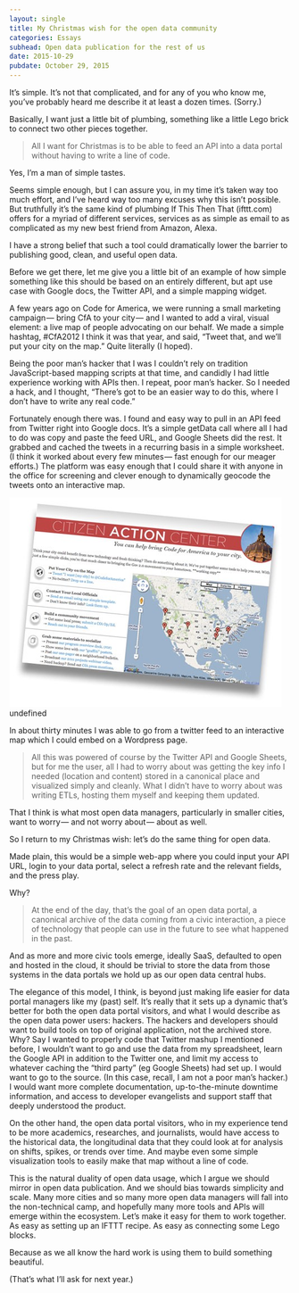 ```yaml
---
layout: single
title: My Christmas wish for the open data community
categories: Essays
subhead: Open data publication for the rest of us
date: 2015-10-29
pubdate: October 29, 2015
---
```

It’s simple. It’s not that complicated, and for any of you who know me, you’ve probably heard me describe it at least a dozen times. (Sorry.)

Basically, I want just a little bit of plumbing, something like a little Lego brick to connect two other pieces together.

> All I want for Christmas is to be able to feed an API into a data portal without having to write a line of code.

Yes, I’m a man of simple tastes.

Seems simple enough, but I can assure you, in my time it’s taken way too much effort, and I’ve heard way too many excuses why this isn’t possible. But truthfully it’s the same kind of plumbing If This Then That (ifttt.com) offers for a myriad of different services, services as as simple as email to as complicated as my new best friend from Amazon, Alexa.

I have a strong belief that such a tool could dramatically lower the barrier to publishing good, clean, and useful open data.

Before we get there, let me give you a little bit of an example of how simple something like this should be based on an entirely different, but apt use case with Google docs, the Twitter API, and a simple mapping widget.

A few years ago on Code for America, we were running a small marketing campaign — bring CfA to your city — and I wanted to add a viral, visual element: a live map of people advocating on our behalf. We made a simple hashtag, #CfA2012 I think it was that year, and said, “Tweet that, and we’ll put your city on the map.” Quite literally (I hoped).

Being the poor man’s hacker that I was I couldn’t rely on tradition JavaScript-based mapping scripts at that time, and candidly I had little experience working with APIs then. I repeat, poor man’s hacker. So I needed a hack, and I thought, “There’s got to be an easier way to do this, where I don’t have to write any real code.”

​Fortunately enough there was. I found and easy way to pull in an API feed from Twitter right into Google docs. It’s a simple getData call where all I had to do was copy and paste the feed URL, and Google Sheets did the rest. It grabbed and cached the tweets in a recurring basis in a simple worksheet. (I think it worked about every few minutes — fast enough for our meager efforts.) The platform was easy enough that I could share it with anyone in the office for screening and clever enough to dynamically geocode the tweets onto an interactive map.

![](/img/1__t1hDrpAtWIjrmF8tIoZigg.jpeg)
undefined

In about thirty minutes I was able to go from a twitter feed to an interactive map which I could embed on a Wordpress page.

> All this was powered of course by the Twitter API and Google Sheets, but for me the user, all I had to worry about was getting the key info I needed (location and content) stored in a canonical place and visualized simply and cleanly. What I didn’t have to worry about was writing ETLs, hosting them myself and keeping them updated.

That I think is what most open data managers, particularly in smaller cities, want to worry — and not worry about — about as well.

​So I return to my Christmas wish: let’s do the same thing for open data.

Made plain, this would be a simple web-app where you could input your API URL, login to your data portal, select a refresh rate and the relevant fields, and the press play.

Why?

> At the end of the day, that’s the goal of an open data portal, a canonical archive of the data coming from a civic interaction, a piece of technology that people can use in the future to see what happened in the past.

And as more and more civic tools emerge, ideally SaaS, defaulted to open and hosted in the cloud, it should be trivial to store the data from those systems in the data portals we hold up as our open data central hubs.

The elegance of this model, I think, is beyond just making life easier for data portal managers like my (past) self. It’s really that it sets up a dynamic that’s better for both the open data portal visitors, and what I would describe as the open data power users: hackers. The hackers and developers should want to build tools on top of original application, not the archived store. Why? Say I wanted to properly code that Twitter mashup I mentioned before, I wouldn’t want to go and use the data from my spreadsheet, learn the Google API in addition to the Twitter one, and limit my access to whatever caching the “third party” (eg Google Sheets) had set up. I would want to go to the source. (In this case, recall, I am not a poor man’s hacker.) I would want more complete documentation, up-to-the-minute downtime information, and access to developer evangelists and support staff that deeply understood the product.

On the other hand, the open data portal visitors, who in my experience tend to be more academics, researches, and journalists, would have access to the historical data, the longitudinal data that they could look at for analysis on shifts, spikes, or trends over time. And maybe even some simple visualization tools to easily make that map without a line of code.

This is the natural duality of open data usage, which I argue we should mirror in open data publication. And we should bias towards simplicity and scale. Many more cities and so many more open data managers will fall into the non-technical camp, and hopefully many more tools and APIs will emerge within the ecosystem. Let’s make it easy for them to work together. As easy as setting up an IFTTT recipe. As easy as connecting some Lego blocks.

Because as we all know the hard work is using them to build something beautiful.

(That’s what I’ll ask for next year.)
